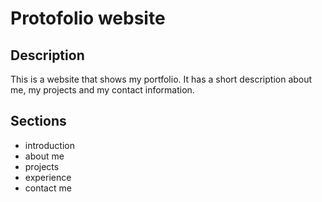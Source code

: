 # Protofolio website

## Description

This is a website that shows my portfolio. It has a short description about me, my projects and my contact information.

## Sections

* introduction
* about me
* projects
* experience
* contact me